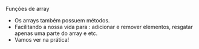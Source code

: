 
Funções de array

- Os arrays também possuem métodos.
- Facilitando a nossa vida para : adicionar e remover elementos, resgatar apenas uma parte do array e etc.
- Vamos ver na prática!



